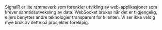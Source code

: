 SignalR er lite rammeverk som forenkler utvikling av web-applikasjoner som krever sanntidsutveksling av data. WebSocket brukes når det er tilgjengelig, ellers benyttes andre teknologier transparent for klienten. Vi ser ikke veldig mye bruk av dette på prosjekter foreløpig.